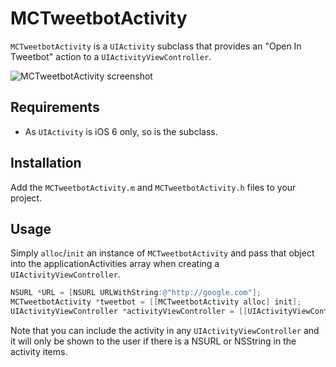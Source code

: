 # MCTweetbotActivity

`MCTweetbotActivity` is a `UIActivity` subclass that provides an "Open In Tweetbot" action to a `UIActivityViewController`.

![MCTweetbotActivity screenshot](http://f.cl.ly/items/1u1N3v1P0n2L0d0Y2o1W/EB1CC4A9-992A-49D5-BAAE-8855362FA168.png "MCTweetbotActivity screenshot")

## Requirements

- As `UIActivity` is iOS 6 only, so is the subclass.

## Installation

Add the `MCTweetbotActivity.m` and `MCTweetbotActivity.h` files to your project.

## Usage

Simply `alloc`/`init` an instance of `MCTweetbotActivity` and pass that object into the applicationActivities array when creating a `UIActivityViewController`.

```objectivec
NSURL *URL = [NSURL URLWithString:@"http://google.com"];
MCTweetbotActivity *tweetbot = [[MCTweetbotActivity alloc] init];
UIActivityViewController *activityViewController = [[UIActivityViewController alloc] initWithActivityItems:@[URL] applicationActivities:@[tweetbot]];
```

Note that you can include the activity in any `UIActivityViewController` and it will only be shown to the user if there is a NSURL or NSString in the activity items.